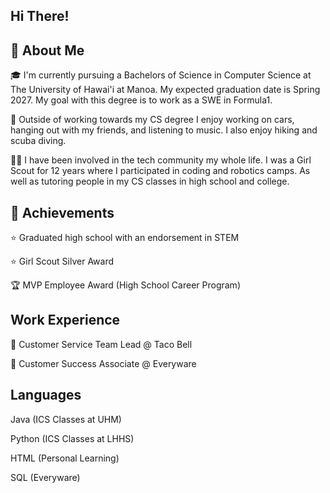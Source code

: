 Hi There! 
--------------------------------------------------------------------------------------------------------------
🚀 About Me
-------------------------------------------------------------------------------------------------------------------

🎓 I'm currently pursuing a Bachelors of Science in Computer Science at The University of Hawai'i at Manoa. My expected graduation date is Spring 2027. My goal with this degree is to work as a SWE in Formula1. 

🎸 Outside of working towards my CS degree I enjoy working on cars, hanging out with my friends, and listening to music. I also enjoy hiking and scuba diving. 

👩‍💻 I have been involved in the tech community my whole life. I was a Girl Scout for 12 years where I participated in coding and robotics camps. As well as tutoring people in my CS classes in high school and college. 

🏅 Achievements
-------------------------------------------------------------------------------------------------------------------
⭐ Graduated high school with an endorsement in STEM 

⭐ Girl Scout Silver Award 

🏆 MVP Employee Award (High School Career Program)

Work Experience
-------------------------------------------------------------------------------------------------------------------
🤝 Customer Service Team Lead @ Taco Bell 

📝 Customer Success Associate @ Everyware 

Languages
-------------------------------------------------------------------------------------------------------------------
Java (ICS Classes at UHM)

Python (ICS Classes at LHHS)

HTML (Personal Learning)

SQL (Everyware) 
